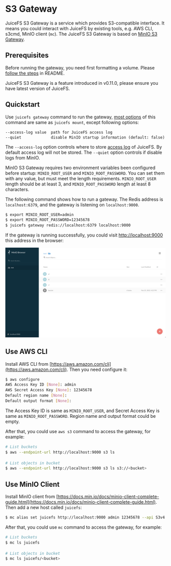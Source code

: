 # S3 Gateway

JuiceFS S3 Gateway is a service which provides S3-compatible interface. It means you could interact with JuiceFS by existing tools, e.g. AWS CLI, s3cmd, MinIO client (`mc`). The JuiceFS S3 Gateway is based on [MinIO S3 Gateway](https://docs.min.io/docs/minio-gateway-for-s3.html).

## Prerequisites

Before running the gateway, you need first formatting a volume. Please [follow the steps](../../README.md#getting-started) in README.

JuiceFS S3 Gateway is a feature introduced in v0.11.0, please ensure you have latest version of JuiceFS.

## Quickstart

Use `juicefs gateway` command to run the gateway, [most options](command_reference.md#juicefs-gateway) of this command are same as `juicefs mount`, except following options:

```
--access-log value  path for JuiceFS access log
--quiet             disable MinIO startup information (default: false)
```

The `--access-log` option controls where to store [access log](fault_diagnosis_and_analysis.md#access-log) of JuiceFS. By default access log will not be stored. The `--quiet` option controls if disable logs from MinIO.

MinIO S3 Gateway requires two environment variables been configured before startup: `MINIO_ROOT_USER` and `MINIO_ROOT_PASSWORD`. You can set them with any value, but must meet the length requirements. `MINIO_ROOT_USER` length should be at least 3, and `MINIO_ROOT_PASSWORD` length at least 8 characters.

The following command shows how to run a gateway. The Redis address is `localhost:6379`, and the gateway is listening on `localhost:9000`.

```bash
$ export MINIO_ROOT_USER=admin
$ export MINIO_ROOT_PASSWORD=12345678
$ juicefs gateway redis://localhost:6379 localhost:9000
```

If the gateway is running successfully, you could visit [http://localhost:9000](http://localhost:9000) this address in the browser:

![MinIO browser](../images/minio-browser.png)

## Use AWS CLI

Install AWS CLI from [https://aws.amazon.com/cli](https://aws.amazon.com/cli). Then you need configure it:

```bash
$ aws configure
AWS Access Key ID [None]: admin
AWS Secret Access Key [None]: 12345678
Default region name [None]:
Default output format [None]:
```

The Access Key ID is same as `MINIO_ROOT_USER`, and Secret Access Key is same as `MINIO_ROOT_PASSWORD`. Region name and output format could be empty.

After that, you could use `aws s3` command to access the gateway, for example:

```bash
# List buckets
$ aws --endpoint-url http://localhost:9000 s3 ls

# List objects in bucket
$ aws --endpoint-url http://localhost:9000 s3 ls s3://<bucket>
```

## Use MinIO Client

Install MinIO client from [https://docs.min.io/docs/minio-client-complete-guide.html](https://docs.min.io/docs/minio-client-complete-guide.html). Then add a new host called `juicefs`:

```bash
$ mc alias set juicefs http://localhost:9000 admin 12345678 --api S3v4
```

After that, you could use `mc` command to access the gateway, for example:

```bash
# List buckets
$ mc ls juicefs

# List objects in bucket
$ mc ls juicefs/<bucket>
```
